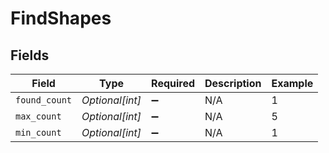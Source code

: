 # FindShapes


## Fields

| Field              | Type               | Required           | Description        | Example            |
| ------------------ | ------------------ | ------------------ | ------------------ | ------------------ |
| `found_count`      | *Optional[int]*    | :heavy_minus_sign: | N/A                | 1                  |
| `max_count`        | *Optional[int]*    | :heavy_minus_sign: | N/A                | 5                  |
| `min_count`        | *Optional[int]*    | :heavy_minus_sign: | N/A                | 1                  |